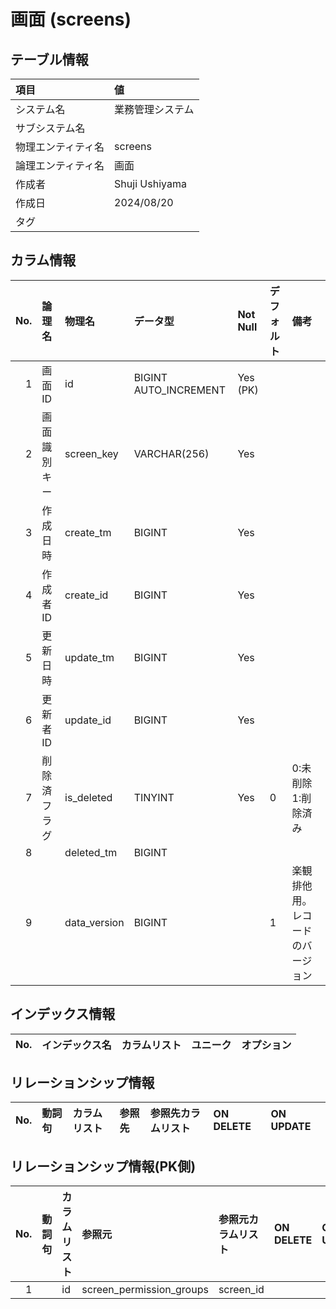 # 画面 (screens)

## テーブル情報

| 項目                           | 値                                                                                                   |
|:-------------------------------|:-----------------------------------------------------------------------------------------------------|
| システム名                     | 業務管理システム                                                                                     |
| サブシステム名                 |                                                                                                      |
| 物理エンティティ名             | screens                                                                                              |
| 論理エンティティ名             | 画面                                                                                                 |
| 作成者                         | Shuji Ushiyama                                                                                       |
| 作成日                         | 2024/08/20                                                                                           |
| タグ                           |                                                                                                      |



## カラム情報

| No. | 論理名                         | 物理名                         | データ型                       | Not Null | デフォルト           | 備考                           |
|----:|:-------------------------------|:-------------------------------|:-------------------------------|:---------|:---------------------|:-------------------------------|
|   1 | 画面ID                         | id                             | BIGINT AUTO_INCREMENT          | Yes (PK) |                      |                                |
|   2 | 画面識別キー                   | screen_key                     | VARCHAR(256)                   | Yes      |                      |                                |
|   3 | 作成日時                       | create_tm                      | BIGINT                         | Yes      |                      |                                |
|   4 | 作成者ID                       | create_id                      | BIGINT                         | Yes      |                      |                                |
|   5 | 更新日時                       | update_tm                      | BIGINT                         | Yes      |                      |                                |
|   6 | 更新者ID                       | update_id                      | BIGINT                         | Yes      |                      |                                |
|   7 | 削除済フラグ                   | is_deleted                     | TINYINT                        | Yes      | 0                    | 0:未削除 1:削除済み            |
|   8 |                                | deleted_tm                     | BIGINT                         |          |                      |                                |
|   9 |                                | data_version                   | BIGINT                         |          | 1                    | 楽観排他用。レコードのバージョン |



## インデックス情報

| No. | インデックス名                 | カラムリスト                             | ユニーク   | オプション                     | 
|----:|:-------------------------------|:-----------------------------------------|:-----------|:-------------------------------|



## リレーションシップ情報

| No. | 動詞句                         | カラムリスト                             | 参照先                         | 参照先カラムリスト                       | ON DELETE    | ON UPDATE    |
|----:|:-------------------------------|:-----------------------------------------|:-------------------------------|:-----------------------------------------|:-------------|:-------------|



## リレーションシップ情報(PK側)

| No. | 動詞句                         | カラムリスト                             | 参照元                         | 参照元カラムリスト                       | ON DELETE    | ON UPDATE    |
|----:|:-------------------------------|:-----------------------------------------|:-------------------------------|:-----------------------------------------|:-------------|:-------------|
|   1 |                                | id                                       | screen_permission_groups       | screen_id                                |              |              |


